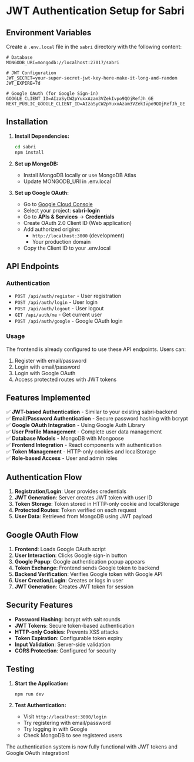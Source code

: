 # JWT Authentication Setup for Sabri

## Environment Variables

Create a `.env.local` file in the `sabri` directory with the following content:

```env
# Database
MONGODB_URI=mongodb://localhost:27017/sabri

# JWT Configuration
JWT_SECRET=your-super-secret-jwt-key-here-make-it-long-and-random
JWT_EXPIRE=7d

# Google OAuth (for Google Sign-in)
GOOGLE_CLIENT_ID=AIzaSyCW2pYuxxAzam3VZekIvpo9QOjRefJh_GE
NEXT_PUBLIC_GOOGLE_CLIENT_ID=AIzaSyCW2pYuxxAzam3VZekIvpo9QOjRefJh_GE
```

## Installation

1. **Install Dependencies:**

   ```bash
   cd sabri
   npm install
   ```

2. **Set up MongoDB:**

   - Install MongoDB locally or use MongoDB Atlas
   - Update MONGODB_URI in .env.local

3. **Set up Google OAuth:**
   - Go to [Google Cloud Console](https://console.cloud.google.com/)
   - Select your project: **sabri-login**
   - Go to **APIs & Services** → **Credentials**
   - Create OAuth 2.0 Client ID (Web application)
   - Add authorized origins:
     - `http://localhost:3000` (development)
     - Your production domain
   - Copy the Client ID to your .env.local

## API Endpoints

### Authentication

- `POST /api/auth/register` - User registration
- `POST /api/auth/login` - User login
- `POST /api/auth/logout` - User logout
- `GET /api/auth/me` - Get current user
- `POST /api/auth/google` - Google OAuth login

### Usage

The frontend is already configured to use these API endpoints. Users can:

1. Register with email/password
2. Login with email/password
3. Login with Google OAuth
4. Access protected routes with JWT tokens

## Features Implemented

✅ **JWT-based Authentication** - Similar to your existing sabri-backend  
✅ **Email/Password Authentication** - Secure password hashing with bcrypt  
✅ **Google OAuth Integration** - Using Google Auth Library  
✅ **User Profile Management** - Complete user data management  
✅ **Database Models** - MongoDB with Mongoose  
✅ **Frontend Integration** - React components with authentication  
✅ **Token Management** - HTTP-only cookies and localStorage  
✅ **Role-based Access** - User and admin roles

## Authentication Flow

1. **Registration/Login**: User provides credentials
2. **JWT Generation**: Server creates JWT token with user ID
3. **Token Storage**: Token stored in HTTP-only cookie and localStorage
4. **Protected Routes**: Token verified on each request
5. **User Data**: Retrieved from MongoDB using JWT payload

## Google OAuth Flow

1. **Frontend**: Loads Google OAuth script
2. **User Interaction**: Clicks Google sign-in button
3. **Google Popup**: Google authentication popup appears
4. **Token Exchange**: Frontend sends Google token to backend
5. **Backend Verification**: Verifies Google token with Google API
6. **User Creation/Login**: Creates or logs in user
7. **JWT Generation**: Creates JWT token for session

## Security Features

- **Password Hashing**: bcrypt with salt rounds
- **JWT Tokens**: Secure token-based authentication
- **HTTP-only Cookies**: Prevents XSS attacks
- **Token Expiration**: Configurable token expiry
- **Input Validation**: Server-side validation
- **CORS Protection**: Configured for security

## Testing

1. **Start the Application:**

   ```bash
   npm run dev
   ```

2. **Test Authentication:**
   - Visit `http://localhost:3000/login`
   - Try registering with email/password
   - Try logging in with Google
   - Check MongoDB to see registered users

The authentication system is now fully functional with JWT tokens and Google OAuth integration!

